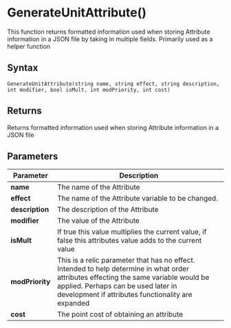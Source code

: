 # GenerateUnitAttribute()
This function returns formatted information used when storing Attribute information in a JSON file by taking in multiple fields. Primarily used as a helper function


## Syntax
```pythons
GenerateUnitAttribute(string name, string effect, string description, int modifier, bool isMult, int modPriority, int cost)
```

## Returns
Returns formatted information used when storing Attribute information in a JSON file

## Parameters
|Parameter      |Description        |
|---------------|-------------------|
|**name**| The name of the Attribute|
|**effect**| The name of the Attribute variable to be changed.|
|**description**| The description of the Attribute|
|**modifier**| The value of the Attribute|
|**isMult**| If true this value multiplies the current value, if false this attributes value adds to the current value|
|**modPriority**| This is a relic parameter that has no effect. Intended to help determine in what order attributes effecting the same variable would be applied. Perhaps can be used later in development if attributes functionality are expanded|
|**cost**| The point cost of obtaining an attribute|